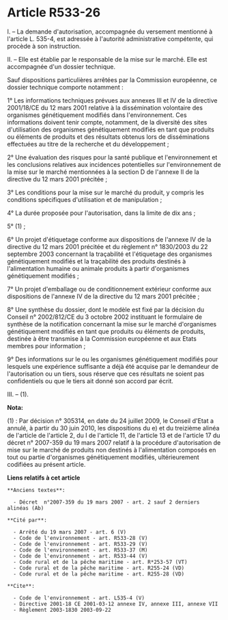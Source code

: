 # Article R533-26

I. – La demande d'autorisation, accompagnée du versement mentionné à l'article L. 535-4, est adressée à l'autorité
administrative compétente, qui procède à son instruction.

II. – Elle est établie par le responsable de la mise sur le marché. Elle est accompagnée d'un dossier technique.

Sauf dispositions particulières arrêtées par la Commission européenne, ce dossier technique comporte notamment :

1° Les informations techniques prévues aux annexes III et IV de la directive 2001/18/CE du 12 mars 2001 relative à la
dissémination volontaire des organismes génétiquement modifiés dans l'environnement. Ces informations doivent tenir compte,
notamment, de la diversité des sites d'utilisation des organismes génétiquement modifiés en tant que produits ou éléments de
produits et des résultats obtenus lors de disséminations effectuées au titre de la recherche et du développement ;

2° Une évaluation des risques pour la santé publique et l'environnement et les conclusions relatives aux incidences
potentielles sur l'environnement de la mise sur le marché mentionnées à la section D de l'annexe II de la directive du 12
mars 2001 précitée ;

3° Les conditions pour la mise sur le marché du produit, y compris les conditions spécifiques d'utilisation et de
manipulation ;

4° La durée proposée pour l'autorisation, dans la limite de dix ans ;

5° (1) ;

6° Un projet d'étiquetage conforme aux dispositions de l'annexe IV de la directive du 12 mars 2001 précitée et du règlement
n° 1830/2003 du 22 septembre 2003 concernant la traçabilité et l'étiquetage des organismes génétiquement modifiés et la
traçabilité des produits destinés à l'alimentation humaine ou animale produits à partir d'organismes génétiquement modifiés ;

7° Un projet d'emballage ou de conditionnement extérieur conforme aux dispositions de l'annexe IV de la directive du 12 mars
2001 précitée ;

8° Une synthèse du dossier, dont le modèle est fixé par la décision du Conseil n° 2002/812/CE du 3 octobre 2002 instituant le
formulaire de synthèse de la notification concernant la mise sur le marché d'organismes génétiquement modifiés en tant que
produits ou éléments de produits, destinée à être transmise à la Commission européenne et aux Etats membres pour
information ;

9° Des informations sur le ou les organismes génétiquement modifiés pour lesquels une expérience suffisante a déjà été
acquise par le demandeur de l'autorisation ou un tiers, sous réserve que ces résultats ne soient pas confidentiels ou que le
tiers ait donné son accord par écrit.

III. – (1).

**Nota:**

(1) : Par décision n° 305314, en date du 24 juillet 2009, le Conseil d'Etat a annulé, à partir du 30 juin 2010, les
dispositions du e) et du treizième alinéa de l'article de l'article 2, du I de l'article 11, de l'article 13 et de l'article
17 du décret n° 2007-359 du 19 mars 2007 relatif à la procédure d'autorisation de mise sur le marché de produits non destinés
à l'alimentation composés en tout ou partie d'organismes génétiquement modifiés, ultérieurement codifiées au présent article.

**Liens relatifs à cet article**

	**Anciens textes**:

	  - Décret  n°2007-359 du 19 mars 2007 - art. 2 sauf 2 derniers alinéas (Ab)

	**Cité par**:

	  - Arrêté du 19 mars 2007 - art. 6 (V)
	  - Code de l'environnement - art. R533-28 (V)
	  - Code de l'environnement - art. R533-29 (V)
	  - Code de l'environnement - art. R533-37 (M)
	  - Code de l'environnement - art. R533-44 (V)
	  - Code rural et de la pêche maritime - art. R*253-57 (VT)
	  - Code rural et de la pêche maritime - art. R255-24 (VD)
	  - Code rural et de la pêche maritime - art. R255-28 (VD)

	**Cite**:

	  - Code de l'environnement - art. L535-4 (V)
	  - Directive 2001-18 CE 2001-03-12 annexe IV, annexe III, annexe VII
	  - Règlement 2003-1830 2003-09-22
